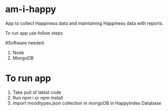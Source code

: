 # am-i-happy
App to collect Happiness data and maintaining Happiness data with reports.

To run app use follow steps

#Software needed 
1. Node 
2. MongoDB

# To run app 
1. Take pull of latest code 
2. Run npm i or npm install 
3. import moodtypes.json collection in mongoDB in HappyIndex Database




